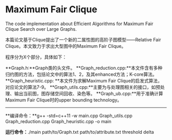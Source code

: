 # Maximum Fair Clique
The code implementation about Efficient Algorithms for Maximum Fair Clique Search over Large Graphs.

本篇论文基于Clique提出了一个新的二属性图的高阶子图模型——Relative Fair Clique。本文致力于求出大型图中的Maximum Fair Clique。

程序分为X个部分，具体如下：

**Graph.h:**Graph类的头文件。
**Graph_reduction.cpp:**本文件含有多种归约图的方法，包括论文中的算法1、2，及其enhanced方法；K-core算法。
**Graph_heuristic.cpp: **本文件为求解Maximum Fair Clique的启发式算法，对应论文的算法7-9。
**Graph_utils.cpp:**主要为与处理图相关的接口，如预处理、输出当前图，图存储空间回收、染色等。
**Graph_ub.cpp:**用于准确计算Maximum Fair Clique时的upper bounding technology。

****

**编译命令：**g++ -std=c++11 -w main.cpp Graph_utils.cpp Graph_reduction.cpp Graph_heuristic.cpp -o main

**运行命令：**./main path/to/Graph.txt path/to/attribute.txt threshold delta

